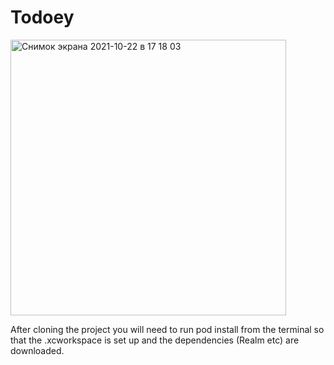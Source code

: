 # Todoey

<img width="441" alt="Снимок экрана 2021-10-22 в 17 18 03" src="https://user-images.githubusercontent.com/66667779/138472360-e69e1938-4ee8-4f63-b8d7-76c994ef6674.png">

After cloning the project you will need to run pod install from the terminal so that the .xcworkspace is set up and the dependencies (Realm etc) are downloaded.
